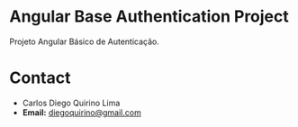 # Angular Base Authentication Project

Projeto Angular Básico de Autenticação.

# Contact

- Carlos Diego Quirino Lima
- **Email:** diegoquirino@gmail.com
